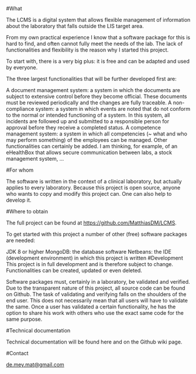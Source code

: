 #What

The LCMS is a digital system that allows flexible management of information about the laboratory that falls outside the LIS target area. 

From my own practical experience I know that a software package for this is hard to find, and often cannot fully meet the needs of the lab. The lack of functionalities and flexibility is the reason why I started this project.

To start with, there is a very big plus: it is free and can be adapted and used by everyone.

The three largest functionalities that will be further developed first are:

A document management system: a system in which the documents are subject to extensive control before they become official. These documents must be reviewed periodically and the changes are fully traceable.
A non-compliance system: a system in which events are noted that do not conform to the normal or intended functioning of a system. In this system, all incidents are followed up and submitted to a responsible person for approval before they receive a completed status.
A competence management system: a system in which all competencies (~ what and who may perform something) of the employees can be managed.
Other functionalities can certainly be added. I am thinking, for example, of an eHealthBox that allows secure communication between labs, a stock management system, ...

#For whom

The software is written in the context of a clinical laboratory, but actually applies to every laboratory. Because this project is open source, anyone who wants to copy and modify this project can. One can also help to develop it.

#Where to obtain

The full project can be found at https://github.com/MatthiasDM/LCMS.

To get started with this project a number of other (free) software packages are needed:

JDK 8 or higher
MongoDB: the database software
Netbeans: the IDE (development environment) in which this project is written
#Development
This project is in full development and is therefore subject to change. Functionalities can be created, updated or even deleted.

Software packages must, certainly in a laboratory, be validated and verified. Due to the transparent nature of this project, all source code can be found on Github. The task of validating and verifying falls on the shoulders of the end user. This does not necessarily mean that all users will have to validate the same. Once a user has validated a certain functionality, he has the option to share his work with others who use the exact same code for the same purpose.




#Technical documentation

Technical documentation will be found here and on the Github wiki page.

#Contact

de.mey.mat@gmail.com
